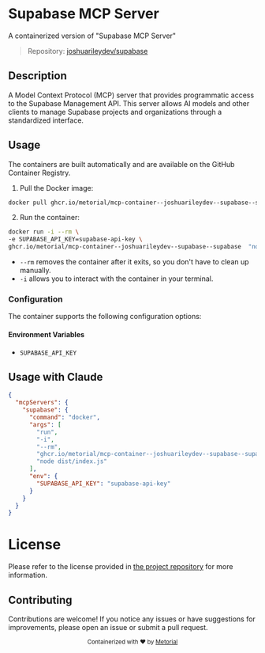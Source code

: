 
# Supabase MCP Server

A containerized version of "Supabase MCP Server"

> Repository: [joshuarileydev/supabase](https://github.com/joshuarileydev/supabase)

## Description

A Model Context Protocol (MCP) server that provides programmatic access to the Supabase Management API. This server allows AI models and other clients to manage Supabase projects and organizations through a standardized interface.


## Usage

The containers are built automatically and are available on the GitHub Container Registry.

1. Pull the Docker image:

```bash
docker pull ghcr.io/metorial/mcp-container--joshuarileydev--supabase--supabase
```

2. Run the container:

```bash
docker run -i --rm \ 
-e SUPABASE_API_KEY=supabase-api-key \
ghcr.io/metorial/mcp-container--joshuarileydev--supabase--supabase  "node dist/index.js"
```

- `--rm` removes the container after it exits, so you don't have to clean up manually.
- `-i` allows you to interact with the container in your terminal.



### Configuration

The container supports the following configuration options:




#### Environment Variables

- `SUPABASE_API_KEY`




## Usage with Claude

```json
{
  "mcpServers": {
    "supabase": {
      "command": "docker",
      "args": [
        "run",
        "-i",
        "--rm",
        "ghcr.io/metorial/mcp-container--joshuarileydev--supabase--supabase",
        "node dist/index.js"
      ],
      "env": {
        "SUPABASE_API_KEY": "supabase-api-key"
      }
    }
  }
}
```

# License

Please refer to the license provided in [the project repository](https://github.com/joshuarileydev/supabase) for more information.

## Contributing

Contributions are welcome! If you notice any issues or have suggestions for improvements, please open an issue or submit a pull request.

<div align="center">
  <sub>Containerized with ❤️ by <a href="https://metorial.com">Metorial</a></sub>
</div>
  